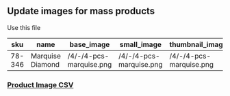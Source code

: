 ## Update images for mass products

Use this file 

sku    | name             | base_image              | small_image             | thumbnail_image         | swatch_image
------ | ---------------- | ----------------------- | ----------------------- | ----------------------- | ----------------------
78-346 | Marquise Diamond | /4/-/4-pcs-marquise.png | /4/-/4-pcs-marquise.png | /4/-/4-pcs-marquise.png | /4/-/4-pcs-marquise.png

### [Product Image CSV](https://bhaveshpp.github.io/code/m2/csv/product-images.csv)

